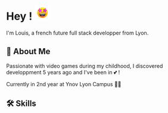 
# Hey ! <img src="./hey-start.gif" width="40px">

I'm Louis, a french future full stack developper from Lyon.


## 🚀 About Me
Passionate with video games during my childhood, I discovered developpment 5 years ago and I've been in 💕 !

Currently in 2nd year at Ynov Lyon Campus 🧑‍💻


## 🛠 Skills


